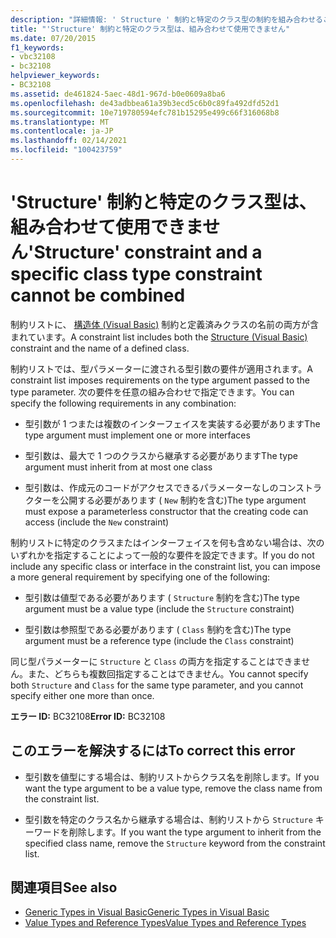 ```yaml
---
description: "詳細情報: ' Structure ' 制約と特定のクラス型の制約を組み合わせることはできません"
title: "'Structure' 制約と特定のクラス型は、組み合わせて使用できません"
ms.date: 07/20/2015
f1_keywords:
- vbc32108
- bc32108
helpviewer_keywords:
- BC32108
ms.assetid: de461824-5aec-48d1-967d-b0e0609a8ba6
ms.openlocfilehash: de43adbbea61a39b3ecd5c6b0c89fa492dfd52d1
ms.sourcegitcommit: 10e719780594efc781b15295e499c66f316068b8
ms.translationtype: MT
ms.contentlocale: ja-JP
ms.lasthandoff: 02/14/2021
ms.locfileid: "100423759"
---
```

# <a name="structure-constraint-and-a-specific-class-type-constraint-cannot-be-combined"></a><span data-ttu-id="d61df-103">'Structure' 制約と特定のクラス型は、組み合わせて使用できません</span><span class="sxs-lookup"><span data-stu-id="d61df-103">'Structure' constraint and a specific class type constraint cannot be combined</span></span>

<span data-ttu-id="d61df-104">制約リストに、 [構造体 (Visual Basic)](../language-reference/statements/structure-statement.md) 制約と定義済みクラスの名前の両方が含まれています。</span><span class="sxs-lookup"><span data-stu-id="d61df-104">A constraint list includes both the [Structure (Visual Basic)](../language-reference/statements/structure-statement.md) constraint and the name of a defined class.</span></span>  
  
 <span data-ttu-id="d61df-105">制約リストでは、型パラメーターに渡される型引数の要件が適用されます。</span><span class="sxs-lookup"><span data-stu-id="d61df-105">A constraint list imposes requirements on the type argument passed to the type parameter.</span></span> <span data-ttu-id="d61df-106">次の要件を任意の組み合わせで指定できます。</span><span class="sxs-lookup"><span data-stu-id="d61df-106">You can specify the following requirements in any combination:</span></span>  
  
- <span data-ttu-id="d61df-107">型引数が 1 つまたは複数のインターフェイスを実装する必要があります</span><span class="sxs-lookup"><span data-stu-id="d61df-107">The type argument must implement one or more interfaces</span></span>  
  
- <span data-ttu-id="d61df-108">型引数は、最大で 1 つのクラスから継承する必要があります</span><span class="sxs-lookup"><span data-stu-id="d61df-108">The type argument must inherit from at most one class</span></span>  
  
- <span data-ttu-id="d61df-109">型引数は、作成元のコードがアクセスできるパラメーターなしのコンストラクターを公開する必要があります ( `New` 制約を含む)</span><span class="sxs-lookup"><span data-stu-id="d61df-109">The type argument must expose a parameterless constructor that the creating code can access (include the `New` constraint)</span></span>  
  
 <span data-ttu-id="d61df-110">制約リストに特定のクラスまたはインターフェイスを何も含めない場合は、次のいずれかを指定することによって一般的な要件を設定できます。</span><span class="sxs-lookup"><span data-stu-id="d61df-110">If you do not include any specific class or interface in the constraint list, you can impose a more general requirement by specifying one of the following:</span></span>  
  
- <span data-ttu-id="d61df-111">型引数は値型である必要があります ( `Structure` 制約を含む)</span><span class="sxs-lookup"><span data-stu-id="d61df-111">The type argument must be a value type (include the `Structure` constraint)</span></span>  
  
- <span data-ttu-id="d61df-112">型引数は参照型である必要があります ( `Class` 制約を含む)</span><span class="sxs-lookup"><span data-stu-id="d61df-112">The type argument must be a reference type (include the `Class` constraint)</span></span>  
  
 <span data-ttu-id="d61df-113">同じ型パラメーターに `Structure` と `Class` の両方を指定することはできません。また、どちらも複数回指定することはできません。</span><span class="sxs-lookup"><span data-stu-id="d61df-113">You cannot specify both `Structure` and `Class` for the same type parameter, and you cannot specify either one more than once.</span></span>  
  
 <span data-ttu-id="d61df-114">**エラー ID:** BC32108</span><span class="sxs-lookup"><span data-stu-id="d61df-114">**Error ID:** BC32108</span></span>  
  
## <a name="to-correct-this-error"></a><span data-ttu-id="d61df-115">このエラーを解決するには</span><span class="sxs-lookup"><span data-stu-id="d61df-115">To correct this error</span></span>  
  
- <span data-ttu-id="d61df-116">型引数を値型にする場合は、制約リストからクラス名を削除します。</span><span class="sxs-lookup"><span data-stu-id="d61df-116">If you want the type argument to be a value type, remove the class name from the constraint list.</span></span>  
  
- <span data-ttu-id="d61df-117">型引数を特定のクラス名から継承する場合は、制約リストから `Structure` キーワードを削除します。</span><span class="sxs-lookup"><span data-stu-id="d61df-117">If you want the type argument to inherit from the specified class name, remove the `Structure` keyword from the constraint list.</span></span>  
  
## <a name="see-also"></a><span data-ttu-id="d61df-118">関連項目</span><span class="sxs-lookup"><span data-stu-id="d61df-118">See also</span></span>

- [<span data-ttu-id="d61df-119">Generic Types in Visual Basic</span><span class="sxs-lookup"><span data-stu-id="d61df-119">Generic Types in Visual Basic</span></span>](../programming-guide/language-features/data-types/generic-types.md)
- [<span data-ttu-id="d61df-120">Value Types and Reference Types</span><span class="sxs-lookup"><span data-stu-id="d61df-120">Value Types and Reference Types</span></span>](../programming-guide/language-features/data-types/value-types-and-reference-types.md)
